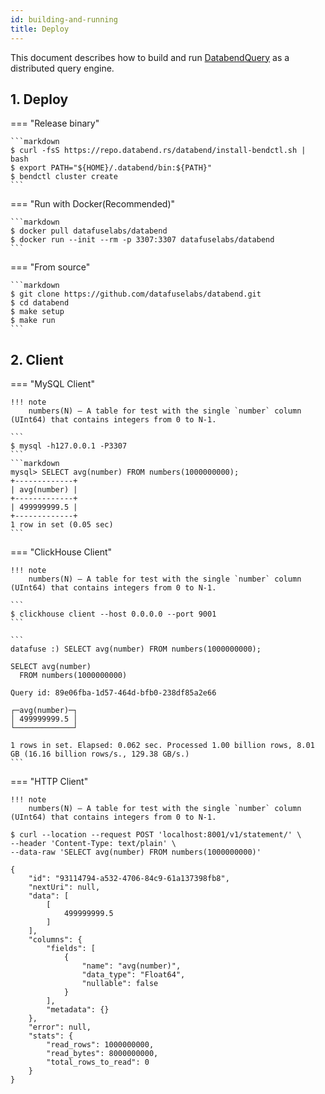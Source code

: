 ```yaml
---
id: building-and-running
title: Deploy
---
```


This document describes how to build and run [DatabendQuery](https://github.com/datafuselabs/databend/tree/main/query) as a distributed query engine.


## 1. Deploy


=== "Release binary"

    ```markdown
    $ curl -fsS https://repo.databend.rs/databend/install-bendctl.sh | bash
    $ export PATH="${HOME}/.databend/bin:${PATH}"
    $ bendctl cluster create
    ```

=== "Run with Docker(Recommended)"

    ```markdown
    $ docker pull datafuselabs/databend
    $ docker run --init --rm -p 3307:3307 datafuselabs/databend
    ```

=== "From source"

    ```markdown
    $ git clone https://github.com/datafuselabs/databend.git
    $ cd databend
    $ make setup
    $ make run
    ```


## 2. Client

=== "MySQL Client"

    !!! note
        numbers(N) – A table for test with the single `number` column (UInt64) that contains integers from 0 to N-1.

    ```
    $ mysql -h127.0.0.1 -P3307
    ```
    ```markdown
    mysql> SELECT avg(number) FROM numbers(1000000000);
    +-------------+
    | avg(number) |
    +-------------+
    | 499999999.5 |
    +-------------+
    1 row in set (0.05 sec)
    ```

=== "ClickHouse Client"

    !!! note
        numbers(N) – A table for test with the single `number` column (UInt64) that contains integers from 0 to N-1.

    ```
    $ clickhouse client --host 0.0.0.0 --port 9001
    ```

    ```
    datafuse :) SELECT avg(number) FROM numbers(1000000000);

    SELECT avg(number)
      FROM numbers(1000000000)

    Query id: 89e06fba-1d57-464d-bfb0-238df85a2e66

    ┌─avg(number)─┐
    │ 499999999.5 │
    └─────────────┘

    1 rows in set. Elapsed: 0.062 sec. Processed 1.00 billion rows, 8.01 GB (16.16 billion rows/s., 129.38 GB/s.)
    ```
=== "HTTP Client"

    !!! note
        numbers(N) – A table for test with the single `number` column (UInt64) that contains integers from 0 to N-1.

```
$ curl --location --request POST 'localhost:8001/v1/statement/' \
--header 'Content-Type: text/plain' \
--data-raw 'SELECT avg(number) FROM numbers(1000000000)'

{
    "id": "93114794-a532-4706-84c9-61a137398fb8",
    "nextUri": null,
    "data": [
        [
            499999999.5
        ]
    ],
    "columns": {
        "fields": [
            {
                "name": "avg(number)",
                "data_type": "Float64",
                "nullable": false
            }
        ],
        "metadata": {}
    },
    "error": null,
    "stats": {
        "read_rows": 1000000000,
        "read_bytes": 8000000000,
        "total_rows_to_read": 0
    }
}
```